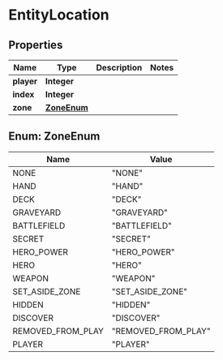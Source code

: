 
# EntityLocation

## Properties
Name | Type | Description | Notes
------------ | ------------- | ------------- | -------------
**player** | **Integer** |  | 
**index** | **Integer** |  | 
**zone** | [**ZoneEnum**](#ZoneEnum) |  | 


<a name="ZoneEnum"></a>
## Enum: ZoneEnum
Name | Value
---- | -----
NONE | &quot;NONE&quot;
HAND | &quot;HAND&quot;
DECK | &quot;DECK&quot;
GRAVEYARD | &quot;GRAVEYARD&quot;
BATTLEFIELD | &quot;BATTLEFIELD&quot;
SECRET | &quot;SECRET&quot;
HERO_POWER | &quot;HERO_POWER&quot;
HERO | &quot;HERO&quot;
WEAPON | &quot;WEAPON&quot;
SET_ASIDE_ZONE | &quot;SET_ASIDE_ZONE&quot;
HIDDEN | &quot;HIDDEN&quot;
DISCOVER | &quot;DISCOVER&quot;
REMOVED_FROM_PLAY | &quot;REMOVED_FROM_PLAY&quot;
PLAYER | &quot;PLAYER&quot;



